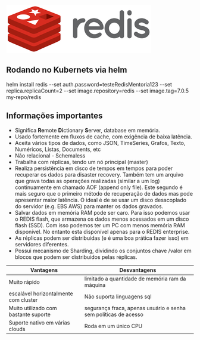 ![](redis.png)

## Rodando no Kubernets via helm

helm install redis --set auth.password=testeRedisMentoria123 --set replica.replicaCount=2 --set image.repository=redis --set image.tag=7.0.5 my-repo/redis


## Informações importantes

 * Significa **Re**mote **Di**ctionary **S**erver, database em memória.
 * Usado fortemente em fluxos de cache, com exigência de baixa latência.
 * Aceita vários tipos de dados, como JSON, TimeSeries, Grafos, Texto, Numéricos, Listas, Documents, etc
 * Não relacional - Schemaless
 * Trabalha com réplicas, tendo um nó principal (master)
 * Realiza persistência em disco de tempos em tempos para poder recuperar os dados para disaster recovery. Também tem um arquivo que grava todas as operações realizadas (similar a um log) continuamente em chamado AOF (append only file). Este segundo é mais seguro que o primeiro método de recuperação de dados mas pode apresentar maior latência. O ideal é de se usar um disco desacoplado do servidor (e.g. EBS AWS) para manter os dados gravados.
 * Salvar dados em memória RAM pode ser caro. Para isso podemos usar o REDIS flash, que armazena os dados menos acessados em um disco flash (SSD). Com isso podemos ter um PC com menos memória RAM disponível. No entanto esta disponível apenas para o REDIS enterprise.
 * As réplicas podem ser distribuidas (e é uma boa prática fazer isso) em servidores diferentes.
 * Possui mecanismo de Sharding, dividindo os conjuntos chave /valor em blocos que podem ser distribuidos pelas réplicas. 

| Vantagens  | Desvantagens  |
|---|---|
| Muito rápido  |  limitado a quantidade de memória ram da máquina |
| escalável horizontalmente com cluster  | Não suporta linguagens sql  |
| Muito utilizado com bastante suporte  | segurança fraca, apenas usuário e senha sem políticas de acesso  |
| Suporte nativo em várias clouds  | Roda em um único CPU |